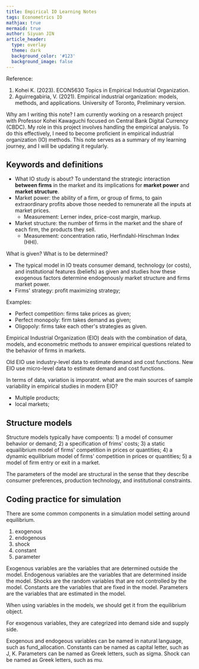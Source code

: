 ```yaml
---
title: Empirical IO Learning Notes
tags: Econometrics IO
mathjax: true
mermaid: true
author: Siyuan JIN
article_header:
  type: overlay
  theme: dark
  background_color: '#123'
  background_image: false
---
```


Reference: 
1. Kohei K. (2023). ECON5630 Topics in Empirical Industrial Organization. 
2. Aguirregabiria, V. (2021). Empirical industrial organization: models, methods, and applications. University of Toronto, Preliminary version.

Why am I writing this note? I am currently working on a research project with Professor Kohei Kawaguchi focused on Central Bank Digital Currency (CBDC). My role in this project involves handling the empirical analysis. To do this effectively, I need to become proficient in empirical industrial organization (IO) methods. This note serves as a summary of my learning journey, and I will be updating it regularly.

## Keywords and definitions
- What IO study is about? To understand the strategic interaction **between firms** in the market and its implications for **market power** and **market structure**.
- Market power: the ability of a firm, or group of firms, to gain extraordinary profits
above those needed to remunerate all the inputs at market prices.
  - Measurement: Lerner index, price-cost margin, markup.
- Market structure: the number of firms in the market and the share of each firm, the products they sell.
  - Measurement: concentration ratio, Herfindahl-Hirschman Index (HHI).

What is given? What is to be determined?

- The typical model in IO treats consumer demand, technology (or costs), and institutional features (beliefs) as given and studies how these exogenous factors determine endogenously market structure and firms market power.
- Firms' strategy: profit maximizing strategy;

Examples:
- Perfect competition: firms take prices as given;
- Perfect monopoly: firm takes demand as given;
- Oligopoly: firms take each other's strategies as given.

Empirical Industrial Organization (EIO) deals with the combination
of data, models, and econometric methods to answer empirical questions related
to the behavior of firms in markets.

Old EIO use industry-level data to estimate demand and cost functions. New EIO use micro-level data to estimate demand and cost functions.

In terms of data, variation is imporatnt.  what are
the main sources of sample variability in empirical studies in modern EIO?
- Multiple products;
- local markets;

## Structure models

Structure models typically have compoents: 1) a model of consumer behavior or demand; 2) a specification of frims' costs; 3) a static equailibrium model of firms' competition in prices or quantities; 4) a dynamic equilibrium model of firms' competition in prices or quantities; 5) a model of firm entry or exit in a market. 

The parameters of the model are structural in the sense that they describe consumer preferences, production technology, and institutional constraints.


## Coding practice for simulation
There are some common components in a simulation model setting around equilibrium.
1. exogenous
2. endogenous
3. shock
4. constant
5. parameter 

Exogenous variables are the variables that are determined outside the model. Endogenous variables are the variables that are determined inside the model. Shocks are the random variables that are not controlled by the model. Constants are the variables that are fixed in the model. Parameters are the variables that are estimated in the model.

When using variables in the models, we should get it from the equilibrium object. 

For exogenous variables, they are categrized into demand side and supply side. 

Exogenous and endogeous variables can be named in natural language, such as fund\_allocation. Constants can be named as capital letter, such as J, K. Parameters can be named as Greek letters, such as sigma. Shock can be named as Greek letters, such as mu.

